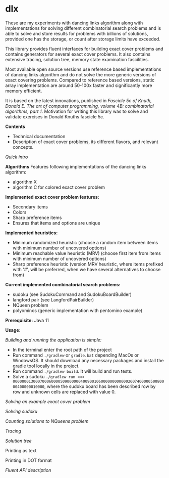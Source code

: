 # dlx
These are my experiments with dancing links algorithm along with implementations for solving different combinatorial search problems 
and is able to solve and store results for problems with billions of solutions, provided one has the storage, or count after storage limits have exceeded.

This library provides fluent interfaces for building exact cover problems and contains generators for several exact cover problems.
It also contains extensive tracing, solution tree, memory state examination fascilities. 

Most available open source versions use reference based implementations of dancing links algorithm and do not solve the more generic versions of exact covering problems.
Compared to reference based versions, static array implementation are around 50-100x faster and significantly more memory efficient.

It is based on the latest innovations, published in *Fascicle 5c of Knuth, Donald E. The art of computer programming, volume 4B: combinatorial algorithms, part 1*.
Motivation for writing this library was to solve and validate exercises in Donald Knuths fascicle 5c.

**Contents**
* Technical documentation
* Description of exact cover problems, its different flavors, and relevant concepts.

*Quick intro*

**Algorithms** 
Features following implementations of the dancing links algorithm:
* algorithm X 
* algorithm C for colored exact cover problem 

**Implemented exact cover problem features:**
* Secondary items
* Colors
* Sharp preference items
* Ensures that items and options are unique

**Implemented heuristics:**
* Minimum randomized heuristic (choose a random item between items with minimum number of uncovered options)
* Minimum reachable value heuristic (MRV) (choose first item from items with minimum number of uncovered options)
* Sharp preference heuristic (version MRV heuristic, where items prefixed with '#', will be preferred, when we have several alternatives to choose from)

**Current implemented combinatorial search problems:**
* sudoku (see SudokuCommand and SudokuBoardBuilder)
* langford pair (see LangfordPairBuilder)
* NQueen problem
* polyominos (generic implementation with pentomino example)

**Prerequisite:** 
Java 11

**Usage:**

*Building and running the application is simple:*
* In the terminal enter the root path of the project
* Run command `./gradlew` or `gradle.bat` depending MacOs or WindowsOS. It should download any necessary packages and install the gradle tool locally in the project.
* Run command `./gradlew build`. It will build and run tests.
* Solve a sudoku 
```./gradlew run <<< 000000013000700060000509000000400900106000000000000200740000050080000400000010000```, where the sudoku board has been described row by row and unknown cells are replaced with value 0.

*Solving an example exact cover problem*

*Solving sudoku*

*Counting solutions to NQueens problem*

*Tracing*

*Solution tree*

Printing as text

Printing in DOT format

*Fluent API description*

